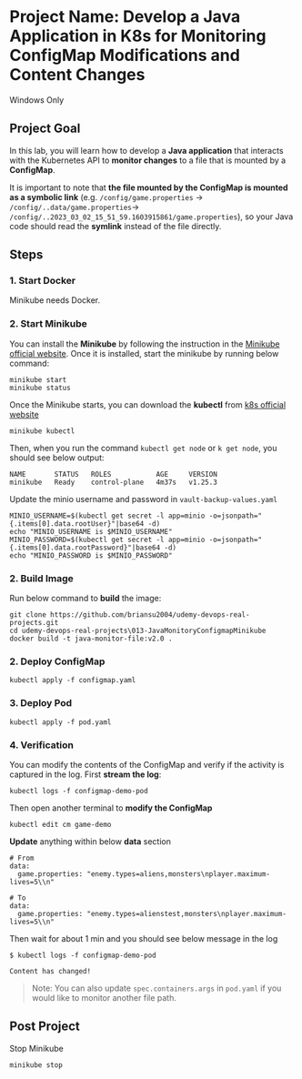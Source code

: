 # Project Name: Develop a Java Application in K8s for Monitoring ConfigMap Modifications and Content Changes

Windows Only

<!--
Windows + Ubuntu (vagrant vbox)
-->

## Project Goal

In this lab, you will learn how to develop a **Java application** that interacts with the Kubernetes API to **monitor changes** to a file that is mounted by a **ConfigMap**.

It is important to note that **the file mounted by the ConfigMap is mounted as a symbolic link** (e.g. `/config/game.properties` -> `/config/..data/game.properties`-> `/config/..2023_03_02_15_51_59.1603915861/game.properties`), so your Java code should read the **symlink** instead of the file directly.

## Steps

### 1. Start Docker

Minikube needs Docker.

### 2. Start Minikube

You can install the **Minikube** by following the instruction in the [Minikube official website](https://minikube.sigs.k8s.io/docs/start/). Once it is installed, start the minikube by running below command:

```dos
minikube start
minikube status
```

<!--
```dos
PS C:\devbox> minikube start
* minikube v1.29.0 on Microsoft Windows 10 Enterprise 10.0.19044.2604 Build 19044.2604
* Using the docker driver based on existing profile
* Starting control plane node minikube in cluster minikube
* Pulling base image ...
* Restarting existing docker container for "minikube" ...
* Preparing Kubernetes v1.26.1 on Docker 20.10.23 ...
* Configuring bridge CNI (Container Networking Interface) ...
* Verifying Kubernetes components...
  - Using image gcr.io/k8s-minikube/storage-provisioner:v5
  - Using image docker.io/kubernetesui/dashboard:v2.7.0
  - Using image docker.io/kubernetesui/metrics-scraper:v1.0.8
* Some dashboard features require the metrics-server addon. To enable all features please run:

        minikube addons enable metrics-server

* Enabled addons: storage-provisioner, default-storageclass, dashboard
* Done! kubectl is now configured to use "minikube" cluster and "default" namespace by default

PS C:\devbox> minikube status
minikube
type: Control Plane
host: Running
kubelet: Running
apiserver: Running
kubeconfig: Configured
```
-->

Once the Minikube starts, you can download the **kubectl** from [k8s official website](https://kubernetes.io/docs/tasks/tools/)

```dos
minikube kubectl
```

<!--
alias k="kubectl"
-->

Then, when you run the command `kubectl get node` or `k get node`, you should see below output:

```dos
NAME       STATUS   ROLES           AGE     VERSION
minikube   Ready    control-plane   4m37s   v1.25.3
```

<!--
```dos
PS C:\devbox> kubectl get node
NAME       STATUS   ROLES           AGE    VERSION
minikube   Ready    control-plane   2d4h   v1.26.1
```
-->

Update the minio username and password in `vault-backup-values.yaml`

```dos
MINIO_USERNAME=$(kubectl get secret -l app=minio -o=jsonpath="{.items[0].data.rootUser}"|base64 -d)
echo "MINIO_USERNAME is $MINIO_USERNAME"
MINIO_PASSWORD=$(kubectl get secret -l app=minio -o=jsonpath="{.items[0].data.rootPassword}"|base64 -d)
echo "MINIO_PASSWORD is $MINIO_PASSWORD"
```

### 2. Build Image

Run below command to **build** the image:

```dos
git clone https://github.com/briansu2004/udemy-devops-real-projects.git
cd udemy-devops-real-projects\013-JavaMonitoryConfigmapMinikube
docker build -t java-monitor-file:v2.0 .
```

<!--
```dos
git clone https://github.com/chance2021/devopsdaydayup.git
cd 013-JavaMonitoryConfigmapMinikube
eval $(minikube docker-env)
docker build -t java-monitor-file:v2.0 .
```
-->

<!--
```dos
PS C:\devbox> minikube docker-env
$Env:DOCKER_TLS_VERIFY = "1"
$Env:DOCKER_HOST = "tcp://127.0.0.1:2775"
$Env:DOCKER_CERT_PATH = "C:\Users\x239757\.minikube\certs"
$Env:MINIKUBE_ACTIVE_DOCKERD = "minikube"
# To point your shell to minikube's docker-daemon, run:
# & minikube -p minikube docker-env --shell powershell | Invoke-Expression
```

```dos

```
-->

### 2. Deploy ConfigMap

```dos
kubectl apply -f configmap.yaml
```

### 3. Deploy Pod

```dos
kubectl apply -f pod.yaml
```

### 4. Verification

You can modify the contents of the ConfigMap and verify if the activity is captured in the log. First **stream the log**:

```dos
kubectl logs -f configmap-demo-pod
```

Then open another terminal to **modify the ConfigMap**

```dos
kubectl edit cm game-demo
```

**Update** anything within below **data** section

```dos
# From
data:
  game.properties: "enemy.types=aliens,monsters\nplayer.maximum-lives=5\\n"

# To
data:
  game.properties: "enemy.types=alienstest,monsters\nplayer.maximum-lives=5\\n"
```

Then wait for about 1 min and you should see below message in the log

```dos
$ kubectl logs -f configmap-demo-pod

Content has changed!
```

> Note: You can also update `spec.containers.args` in `pod.yaml` if you would like to monitor another file path.

## <a name="post_project">Post Project</a>

Stop Minikube

```dos
minikube stop
```
